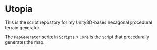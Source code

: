 # Utopia
This is the script repository for my Unity3D-based hexagonal procedural terrain generator.

The `MapGenerator` script in `Scripts` > `Core` is the script that procedurally generates the map.
